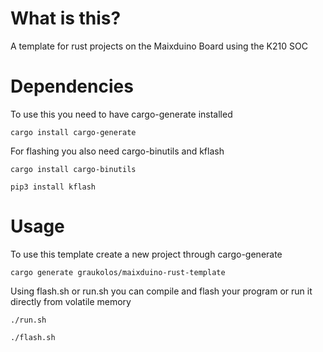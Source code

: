 # What is this?
A template for rust projects on the Maixduino Board using the K210 SOC

# Dependencies
To use this you need to have cargo-generate installed

```cargo install cargo-generate```

For flashing you also need cargo-binutils and kflash

```cargo install cargo-binutils```

```pip3 install kflash```

# Usage
To use this template create a new project through cargo-generate

```cargo generate graukolos/maixduino-rust-template```

Using flash.sh or run.sh you can compile and flash your program or run it directly from volatile memory

```./run.sh```

```./flash.sh```
